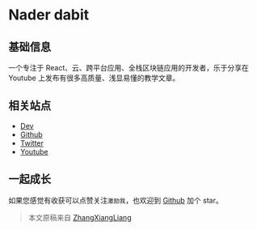 # Nader dabit

## 基础信息

一个专注于 React、云、跨平台应用、全栈区块链应用的开发者，乐于分享在 Youtube 上发布有很多高质量、浅显易懂的教学文章。

## 相关站点

- [Dev](https://dev.to/dabit3)
- [Github](https://github.com/dabit3)
- [Twitter](https://twitter.com/dabit3)
- [Youtube](https://www.youtube.com/channel/UC7mca3O0DmdSG2Cr80sOD7g)

## 一起成长

如果您感觉有收获可以点赞关注`激励我`，也欢迎到 [Github](https://github.com/zhangxiangliang/blockchain-101) 加个 star。

> 本文原稿来自 [ZhangXiangLiang](https://github.com/zhangxiangliang)
